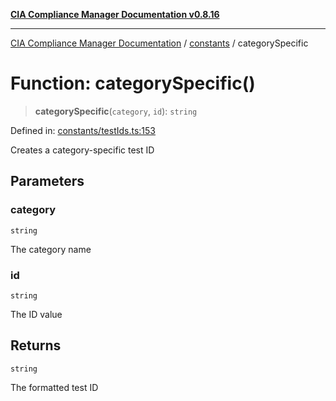 [**CIA Compliance Manager Documentation v0.8.16**](../../README.md)

***

[CIA Compliance Manager Documentation](../../modules.md) / [constants](../README.md) / categorySpecific

# Function: categorySpecific()

> **categorySpecific**(`category`, `id`): `string`

Defined in: [constants/testIds.ts:153](https://github.com/Hack23/cia-compliance-manager/blob/96f4020424aba8c55d4fe94eddf596babc070968/src/constants/testIds.ts#L153)

Creates a category-specific test ID

## Parameters

### category

`string`

The category name

### id

`string`

The ID value

## Returns

`string`

The formatted test ID
